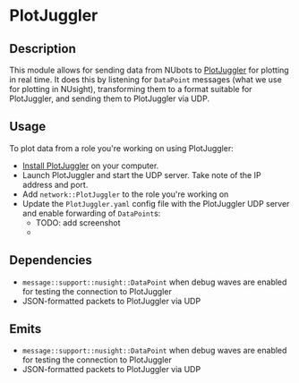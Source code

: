 # PlotJuggler

## Description

This module allows for sending data from NUbots to [PlotJuggler](https://www.plotjuggler.io/) for plotting in real time. It does this by listening for `DataPoint` messages (what we use for plotting in NUsight), transforming them to a format suitable for PlotJuggler, and sending them to PlotJuggler via UDP.


## Usage

To plot data from a role you're working on using PlotJuggler:

- [Install PlotJuggler](https://github.com/facontidavide/PlotJuggler#installation) on your computer.
- Launch PlotJuggler and start the UDP server. Take note of the IP address and port.
- Add `network::PlotJuggler` to the role you're working on
- Update the `PlotJuggler.yaml` config file with the PlotJuggler UDP server and enable forwarding of `DataPoint`s:
    - TODO: add screenshot
    -

## Dependencies

- `message::support::nusight::DataPoint` when debug waves are enabled for testing the connection to PlotJuggler
- JSON-formatted packets to PlotJuggler via UDP

## Emits

- `message::support::nusight::DataPoint` when debug waves are enabled for testing the connection to PlotJuggler
- JSON-formatted packets to PlotJuggler via UDP
